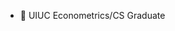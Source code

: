 - 👋 UIUC Econometrics/CS Graduate

<!---
nikhilxbhargava/nikhilxbhargava is a ✨ special ✨ repository because its `README.md` (this file) appears on your GitHub profile.
You can click the Preview link to take a look at your changes.
--->
